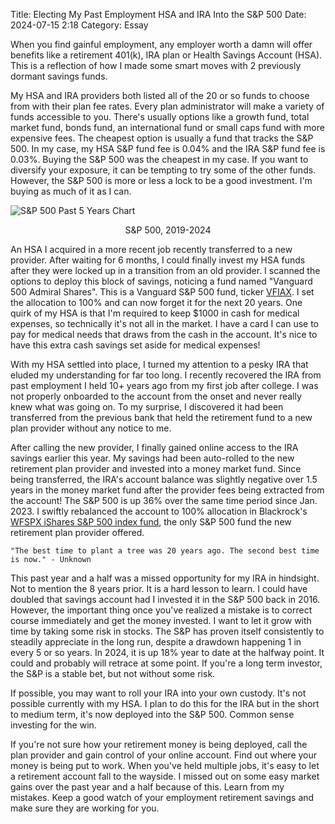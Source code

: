Title: Electing My Past Employment HSA and IRA Into the S&P 500 
Date: 2024-07-15 2:18
Category: Essay

When you find gainful employment, any employer worth a damn will offer benefits like a retirement 401(k), IRA plan or Health Savings Account (HSA). This is a reflection of how I made some smart moves with 2 previously dormant savings funds.

My HSA and IRA providers both listed all of the 20 or so funds to choose from with their plan fee rates. Every plan administrator will make a variety of funds accessible to you. There's usually options like a growth fund, total market fund, bonds fund, an international fund or small caps fund with more expensive fees. The cheapest option is usually a fund that tracks the S&P 500. In my case, my HSA S&P fund fee is 0.04% and the IRA S&P fund fee is 0.03%. Buying the S&P 500 was the cheapest in my case. If you want to diversify your exposure, it can be tempting to try some of the other funds. However, the S&P 500 is more or less a lock to be a good investment. I'm buying as much of it as I can.

![S&P 500 Past 5 Years Chart]({static}/images/SP-500-5YR.png)
<center>S&P 500, 2019-2024</center>

An HSA I acquired in a more recent job recently transferred to a new provider. After waiting for 6 months, I could finally invest my HSA funds after they were locked up in a transition from an old provider. I scanned the options to deploy this block of savings, noticing a fund named "Vanguard 500 Admiral Shares". This is a Vanguard S&P 500 fund, ticker [VFIAX](https://investor.vanguard.com/investment-products/mutual-funds/profile/vfiax#price). I set the allocation to 100% and can now forget it for the next 20 years. One quirk of my HSA is that I'm required to keep $1000 in cash for medical expenses, so technically it's not all in the market. I have a card I can use to pay for medical needs that draws from the cash in the account. It's nice to have this extra cash savings set aside for medical expenses!

With my HSA settled into place, I turned my attention to a pesky IRA that eluded my understanding for far too long. I recently recovered the IRA from past employment I held 10+ years ago from my first job after college. I was not properly onboarded to the account from the onset and never really knew what was going on. To my surprise, I discovered it had been transferred from the previous bank that held the retirement fund to a new plan provider without any notice to me.

After calling the new provider, I finally gained online access to the IRA savings earlier this year. My savings had been auto-rolled to the new retirement plan provider and invested into a money market fund. Since being transferred, the IRA's account balance was slightly negative over 1.5 years in the money market fund after the provider fees being extracted from the account! The S&P 500 is up 36% over the same time period since Jan. 2023. I swiftly rebalanced the account to 100% allocation in Blackrock's [WFSPX iShares S&P 500 index fund](https://www.blackrock.com/us/individual/products/230317/blackrock-sp-500-stock-fund-class-k-fund), the only S&P 500 fund the new retirement plan provider offered.

    "The best time to plant a tree was 20 years ago. The second best time is now." - Unknown

This past year and a half was a missed opportunity for my IRA in hindsight. Not to mention the 8 years prior. It is a hard lesson to learn. I could have doubled that savings account had I invested it in the S&P 500 back in 2016. However, the important thing once you've realized a mistake is to correct course immediately and get the money invested. I want to let it grow with time by taking some risk in stocks. The S&P has proven itself consistently to steadily appreciate in the long run, despite a drawdown happening 1 in every 5 or so years. In 2024, it is up 18% year to date at the halfway point. It could and probably will retrace at some point. If you're a long term investor, the S&P is a stable bet, but not without some risk.

If possible, you may want to roll your IRA into your own custody. It's not possible currently with my HSA. I plan to do this for the IRA but in the short to medium term, it's now deployed into the S&P 500. Common sense investing for the win.

If you're not sure how your retirement money is being deployed, call the plan provider and gain control of your online account. Find out where your money is being put to work. When you've held multiple jobs, it's easy to let a retirement account fall to the wayside. I missed out on some easy market gains over the past year and a half because of this. Learn from my mistakes. Keep a good watch of your employment retirement savings and make sure they are working for you.
